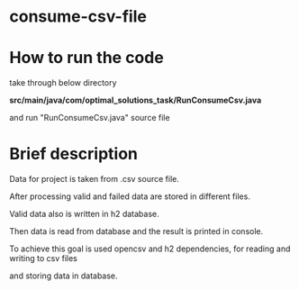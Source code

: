 # consume-csv-file

# How to run the code

take through below directory

**src/main/java/com/optimal_solutions_task/RunConsumeCsv.java**

and run "RunConsumeCsv.java" source file

# Brief description

Data for project is taken from .csv source file.

After processing valid and failed data are stored in different files.

Valid data also is written in h2 database.

Then data is read from database and the result is printed in console.

To achieve this goal is used opencsv and h2 dependencies, for reading and writing to csv files

and storing data in database.